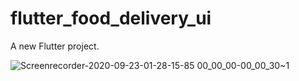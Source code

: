 # flutter_food_delivery_ui

A new Flutter project.

![Screenrecorder-2020-09-23-01-28-15-85 00_00_00-00_00_30~1](https://user-images.githubusercontent.com/31719188/93947918-4d4dd400-fd3d-11ea-8089-a7671324e536.gif)

